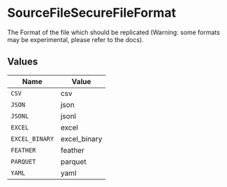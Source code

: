 # SourceFileSecureFileFormat

The Format of the file which should be replicated (Warning: some formats may be experimental, please refer to the docs).


## Values

| Name           | Value          |
| -------------- | -------------- |
| `CSV`          | csv            |
| `JSON`         | json           |
| `JSONL`        | jsonl          |
| `EXCEL`        | excel          |
| `EXCEL_BINARY` | excel_binary   |
| `FEATHER`      | feather        |
| `PARQUET`      | parquet        |
| `YAML`         | yaml           |